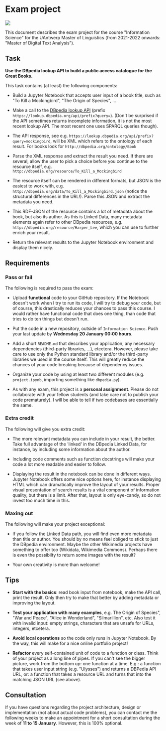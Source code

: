 # Exam project

![](images/project.jpeg)

This document describes the exam project for the course "Information Science" for the UAntwerp Master of Linguistics (from 2021-2022 onwards: "Master of Digital Text Analysis").

## Task

**Use the DBpedia lookup API to build a public access catalogue for the Great Books.**

This task contains (at least) the following components:

- Build a Jupyter Notebook that accepts user input of a book title, such as "To Kill a Mockingbird", "The Origin of Species", ...

- Make a call to the [DBpedia lookup API](https://github.com/dbpedia/lookup) (prefix `https://lookup.dbpedia.org/api/prefix?query=`). (Don't be surprised if the API sometimes returns incomplete information, it is not the most recent lookup API. The most recent one uses SPARQL queries though).

- The API response, see e.g. `https://lookup.dbpedia.org/api/prefix?query=mockingbird`, will be XML which refers to the ontology of each result. For books look for `http://dbpedia.org/ontology/Book`

- Parse the XML response and extract the result you need. If there are several, allow the user to pick a choice before you continue to the resource itself, e.g. `http://dbpedia.org/resource/To_Kill_a_Mockingbird`

- The resource itself can be rendered in different formats, but JSON is the easiest to work with, e.g. `http://dbpedia.org/data/To_Kill_a_Mockingbird.json` (notice the structural differences in the URL!). Parse this JSON and extract the metadata you need.

- This RDF-JSON of the resource contains a lot of metadata about the book, but also its author. As this is Linked Data, many metadata elements again refer to other DBpedia resources, e.g. `http://dbpedia.org/resource/Harper_Lee`, which you can use to further enrich your result.

- Return the relevant results to the Jupyter Notebook environment and display them nicely.


## Requirements


### Pass or fail

The following is required to pass the exam:

- Upload **functional** code to your GitHub repository. If the Notebook doesn't work when I try to run its code, I will try to debug your code, but of course, this drastically reduces your chances to pass this course. I would rather have functional code that does one thing, than code that tries to do ten things but doesn't run.

- Put the code in a new repository, outside of `Information Science`. Push your last update by **Wednesday 20 January 00:00 hours**.

- Add a short ``README.md`` that describes your application, any necessary dependencies (third-party libraries, ...), etcetera. However, please take care to use only the Python standard library and/or the third-party libraries we used in the course itself. This will greatly reduce the chances of your code breaking because of dependency issues.

- Organize your code by using at least two different modules (e.g. `project.ipynb`, importing something like `dbpedia.py`).

- As with any exam, this project is a **personal assignment**. Please do not collaborate with your fellow students (and take care not to publish your code prematurely). I will be able to tell if two codebases are essentially the same.

### Extra credit

The following will give you extra credit:

- The more relevant metadata you can include in your result, the better. Take full advantage of the 'linked' in the DBpedia Linked Data, for instance, by including some information about the author.

- Including code comments such as function docstrings will make your code a lot more readable and easier to follow.

- Displaying the result in the notebook can be done in different ways. Jupyter Notebook offers some nice options here, for instance displaying HTML which can dramatically improve the layout of your results. Proper visual presentation of search results is a vital component of information quality, but there is a limit. After that, layout is only eye-candy, so do not invest too much time in this.


### Maxing out

The following will make your project exceptional:

- If you follow the Linked Data path, you will find even more metadata than title or author. You should by no means feel obliged to stick to just the DBpedia environment. Maybe the other Wikimedia projects have something to offer too (Wikidata, Wikimedia Commons). Perhaps there is even the possibilty to return some images with the result?

- Your own creativity is more than welcome!


## Tips

- **Start with the basics**: read book input from notebook, make the API call, print the result. Only then try to make that better by adding metadata or improving the layout.

- **Test your application with many examples**, e.g. The Origin of Species", "War and Peace", "Alice in Wonderland", "Silmarillion", etc. Also test it with invalid input: empty strings, characters that are unsafe for URLs, integers, etcetera.

- **Avoid local operations** so the code only runs in Jupyter Notebook. By the way, this will make for a nice online portfolio project!

- **Refactor** every self-contained unit of code to a function or class. Think of your project as a long line of pipes. If you can't see the bigger picture, work from the bottom up: one function at a time. E.g.: a function that takes user input string (e.g. "Ulysses") and returns a DBPedia API URL, or: a function that takes a resource URL and turns that into the matching JSON URL (see above).


## Consultation

If you have questions regarding the project architecture, design or implementation (not about actual code problems), you can contact me the following weeks to make an appointment for a short consultation during the week of **11 to 15 January**. However, this is 100% optional.